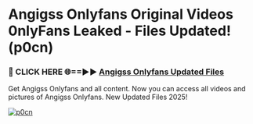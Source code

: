 # Angigss Onlyfans Original Videos 0nlyFans Leaked - Files Updated! (p0cn)

<h3>🔴 CLICK HERE 🌐==►► <a href="https://tinyurl.com/ehrbuxhb" rel="nofollow">Angigss Onlyfans Updated Files</a></h3>

Get Angigss Onlyfans and all content. Now you can access all videos and pictures of Angigss Onlyfans. New Updated Files 2025!

[![p0cn](https://i.imgur.com/lVYEuWS.gif)](https://tinyurl.com/ehrbuxhb)
